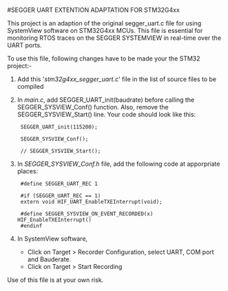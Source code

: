 #SEGGER UART EXTENTION ADAPTATION FOR STM32G4xx

This project is an adaption of the original segger_uart.c file for using SystemView software on STM32G4xx MCUs. This file is essential for monitoring RTOS traces on the SEGGER SYSTEMVIEW in real-time over the UART ports.

To use this file, following changes have to be made your the STM32 project:-

1. Add this '_stm32g4xx_segger_uart.c_' file in the list of source files to be compiled

2. In _main.c_, add SEGGER_UART_init(baudrate) before calling the SEGGER_SYSVIEW_Conf() function. Also, remove the SEGGER_SYSVIEW_Start() line. Your code should look like this:<br>
    

        SEGGER_UART_init(115200);

        SEGGER_SYSVIEW_Conf();

        // SEGGER_SYSVIEW_Start();


3. In _SEGGER_SYSVIEW_Conf.h_ file, add the following code at apporpriate places:<br>

        #define SEGGER_UART_REC 1
        
        #if (SEGGER_UART_REC == 1)
        extern void HIF_UART_EnableTXEInterrupt(void);

        #define SEGGER_SYSVIEW_ON_EVENT_RECORDED(x) HIF_EnableTXEInterrupt()
        #endinf


4. In SystemView software, 
    - Click on Target > Recorder Configuration, select UART, COM port and Bauderate.
    - Click on Target > Start Recording 



    

Use of this file is at your own risk.
